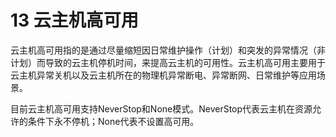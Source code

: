 # 13 云主机高可用

云主机高可用指的是通过尽量缩短因日常维护操作（计划）和突发的异常情况（非计划）而导致的云主机停机时间，来提高云主机的可用性。云主机高可用主要用于云主机异常关机以及云主机所在的物理机异常断电、异常断网、日常维护等应用场景。

目前云主机高可用支持NeverStop和None模式。NeverStop代表云主机在资源允许的条件下永不停机；None代表不设置高可用。

